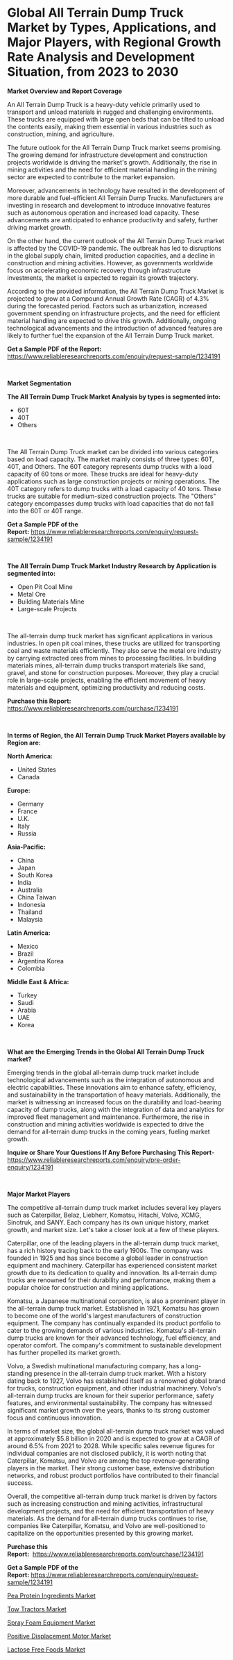 <p><h1>Global All Terrain Dump Truck Market by Types, Applications, and Major Players, with Regional Growth Rate Analysis and Development Situation, from 2023 to 2030</h1></p><p><strong>Market Overview and Report Coverage</strong></p>
<p><p>An All Terrain Dump Truck is a heavy-duty vehicle primarily used to transport and unload materials in rugged and challenging environments. These trucks are equipped with large open beds that can be tilted to unload the contents easily, making them essential in various industries such as construction, mining, and agriculture.</p><p>The future outlook for the All Terrain Dump Truck market seems promising. The growing demand for infrastructure development and construction projects worldwide is driving the market's growth. Additionally, the rise in mining activities and the need for efficient material handling in the mining sector are expected to contribute to the market expansion.</p><p>Moreover, advancements in technology have resulted in the development of more durable and fuel-efficient All Terrain Dump Trucks. Manufacturers are investing in research and development to introduce innovative features such as autonomous operation and increased load capacity. These advancements are anticipated to enhance productivity and safety, further driving market growth.</p><p>On the other hand, the current outlook of the All Terrain Dump Truck market is affected by the COVID-19 pandemic. The outbreak has led to disruptions in the global supply chain, limited production capacities, and a decline in construction and mining activities. However, as governments worldwide focus on accelerating economic recovery through infrastructure investments, the market is expected to regain its growth trajectory.</p><p>According to the provided information, the All Terrain Dump Truck Market is projected to grow at a Compound Annual Growth Rate (CAGR) of 4.3% during the forecasted period. Factors such as urbanization, increased government spending on infrastructure projects, and the need for efficient material handling are expected to drive this growth. Additionally, ongoing technological advancements and the introduction of advanced features are likely to further fuel the expansion of the All Terrain Dump Truck market.</p></p>
<p><strong>Get a Sample PDF of the Report:</strong> <a href="https://www.reliableresearchreports.com/enquiry/request-sample/1234191">https://www.reliableresearchreports.com/enquiry/request-sample/1234191</a></p>
<p>&nbsp;</p>
<p><strong>Market Segmentation</strong></p>
<p><strong>The All Terrain Dump Truck Market Analysis by types is segmented into:</strong></p>
<p><ul><li>60T</li><li>40T</li><li>Others</li></ul></p>
<p>&nbsp;</p>
<p><p>The All Terrain Dump Truck market can be divided into various categories based on load capacity. The market mainly consists of three types: 60T, 40T, and Others. The 60T category represents dump trucks with a load capacity of 60 tons or more. These trucks are ideal for heavy-duty applications such as large construction projects or mining operations. The 40T category refers to dump trucks with a load capacity of 40 tons. These trucks are suitable for medium-sized construction projects. The "Others" category encompasses dump trucks with load capacities that do not fall into the 60T or 40T range.</p></p>
<p><strong>Get a Sample PDF of the Report:</strong>&nbsp;<a href="https://www.reliableresearchreports.com/enquiry/request-sample/1234191">https://www.reliableresearchreports.com/enquiry/request-sample/1234191</a></p>
<p>&nbsp;</p>
<p><strong>The All Terrain Dump Truck Market Industry Research by Application is segmented into:</strong></p>
<p><ul><li>Open Pit Coal Mine</li><li>Metal Ore</li><li>Building Materials Mine</li><li>Large-scale Projects</li></ul></p>
<p>&nbsp;</p>
<p><p>The all-terrain dump truck market has significant applications in various industries. In open pit coal mines, these trucks are utilized for transporting coal and waste materials efficiently. They also serve the metal ore industry by carrying extracted ores from mines to processing facilities. In building materials mines, all-terrain dump trucks transport materials like sand, gravel, and stone for construction purposes. Moreover, they play a crucial role in large-scale projects, enabling the efficient movement of heavy materials and equipment, optimizing productivity and reducing costs.</p></p>
<p><strong>Purchase this Report:</strong>&nbsp; <a href="https://www.reliableresearchreports.com/purchase/1234191">https://www.reliableresearchreports.com/purchase/1234191</a></p>
<p>&nbsp;</p>
<p><strong>In terms of Region, the All Terrain Dump Truck Market Players available by Region are:</strong></p>
<p>
    <p> <strong> North America: </strong>
        <ul>
            <li>United States</li>
            <li>Canada</li>
        </ul>
        </p> 
    <p> <strong> Europe: </strong>
        <ul>
            <li>Germany</li>
            <li>France</li>
            <li>U.K.</li>
            <li>Italy</li>
            <li>Russia</li>
        </ul>
        </p> 
    <p> <strong> Asia-Pacific: </strong>
        <ul>
            <li>China</li>
            <li>Japan</li>
            <li>South Korea</li>
            <li>India</li>
            <li>Australia</li>
            <li>China Taiwan</li>
            <li>Indonesia</li>
            <li>Thailand</li>
            <li>Malaysia</li>
        </ul>
        </p> 
    <p> <strong> Latin America: </strong>
        <ul>
            <li>Mexico</li>
            <li>Brazil</li>
            <li>Argentina Korea</li>
            <li>Colombia</li>
        </ul>
        </p> 
    <p> <strong> Middle East & Africa: </strong>
        <ul>
            <li>Turkey</li>
            <li>Saudi</li>
            <li>Arabia</li>
            <li>UAE</li>
            <li>Korea</li>
        </ul>
    </p>
    </p>
<p>&nbsp;</p>
<p><strong>What are the Emerging Trends in the Global All Terrain Dump Truck market?</strong></p>
<p><p>Emerging trends in the global all-terrain dump truck market include technological advancements such as the integration of autonomous and electric capabilities. These innovations aim to enhance safety, efficiency, and sustainability in the transportation of heavy materials. Additionally, the market is witnessing an increased focus on the durability and load-bearing capacity of dump trucks, along with the integration of data and analytics for improved fleet management and maintenance. Furthermore, the rise in construction and mining activities worldwide is expected to drive the demand for all-terrain dump trucks in the coming years, fueling market growth.</p></p>
<p><strong>Inquire or Share Your Questions If Any Before Purchasing This Report</strong>- <a href="https://www.reliableresearchreports.com/enquiry/pre-order-enquiry/1234191">https://www.reliableresearchreports.com/enquiry/pre-order-enquiry/1234191</a></p>
<p>&nbsp;</p>
<p><strong>Major Market Players</strong></p>
<p><p>The competitive all-terrain dump truck market includes several key players such as Caterpillar, Belaz, Liebherr, Komatsu, Hitachi, Volvo, XCMG, Sinotruk, and SANY. Each company has its own unique history, market growth, and market size. Let's take a closer look at a few of these players.</p><p>Caterpillar, one of the leading players in the all-terrain dump truck market, has a rich history tracing back to the early 1900s. The company was founded in 1925 and has since become a global leader in construction equipment and machinery. Caterpillar has experienced consistent market growth due to its dedication to quality and innovation. Its all-terrain dump trucks are renowned for their durability and performance, making them a popular choice for construction and mining applications.</p><p>Komatsu, a Japanese multinational corporation, is also a prominent player in the all-terrain dump truck market. Established in 1921, Komatsu has grown to become one of the world's largest manufacturers of construction equipment. The company has continually expanded its product portfolio to cater to the growing demands of various industries. Komatsu's all-terrain dump trucks are known for their advanced technology, fuel efficiency, and operator comfort. The company's commitment to sustainable development has further propelled its market growth.</p><p>Volvo, a Swedish multinational manufacturing company, has a long-standing presence in the all-terrain dump truck market. With a history dating back to 1927, Volvo has established itself as a renowned global brand for trucks, construction equipment, and other industrial machinery. Volvo's all-terrain dump trucks are known for their superior performance, safety features, and environmental sustainability. The company has witnessed significant market growth over the years, thanks to its strong customer focus and continuous innovation.</p><p>In terms of market size, the global all-terrain dump truck market was valued at approximately $5.8 billion in 2020 and is expected to grow at a CAGR of around 6.5% from 2021 to 2028. While specific sales revenue figures for individual companies are not disclosed publicly, it is worth noting that Caterpillar, Komatsu, and Volvo are among the top revenue-generating players in the market. Their strong customer base, extensive distribution networks, and robust product portfolios have contributed to their financial success.</p><p>Overall, the competitive all-terrain dump truck market is driven by factors such as increasing construction and mining activities, infrastructural development projects, and the need for efficient transportation of heavy materials. As the demand for all-terrain dump trucks continues to rise, companies like Caterpillar, Komatsu, and Volvo are well-positioned to capitalize on the opportunities presented by this growing market.</p></p>
<p><strong>Purchase this Report:</strong>&nbsp;&nbsp;<a href="https://www.reliableresearchreports.com/purchase/1234191">https://www.reliableresearchreports.com/purchase/1234191</a></p>
<p></p>
<p><strong>Get a Sample PDF of the Report:</strong>&nbsp;<a href="https://www.reliableresearchreports.com/enquiry/request-sample/1234191">https://www.reliableresearchreports.com/enquiry/request-sample/1234191</a></p>
<p><p><a href="https://medium.com/@rosm15203/pea-protein-ingredients-market-size-reveals-the-best-marketing-channels-in-global-industry-46d722745602">Pea Protein Ingredients Market</a></p><p><a href="https://www.linkedin.com/pulse/tow-tractors-market-size-growth-forecast-from-2023-2030-2jzre/">Tow Tractors Market</a></p><p><a href="https://www.linkedin.com/pulse/spray-foam-equipment-market-size-share-amp-trends-analysis-golqe/">Spray Foam Equipment Market</a></p><p><a href="https://www.linkedin.com/pulse/decoding-positive-displacement-motor-market-deep-dive-latest-thbve/">Positive Displacement Motor Market</a></p><p><a href="https://medium.com/@mariad13206/lactose-free-foods-market-size-and-market-trends-complete-industry-overview-2023-to-2030-014fbd7968a5">Lactose Free Foods Market</a></p></p>